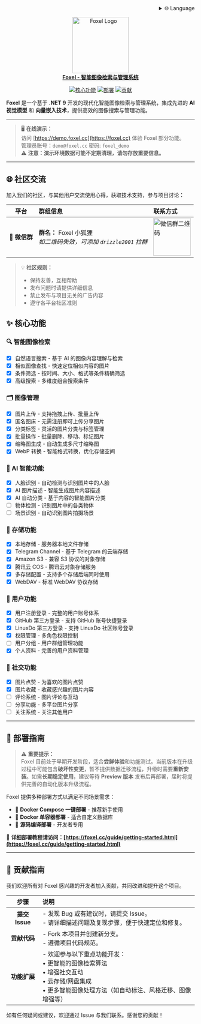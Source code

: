 
<div align="right">
  <details>
    <summary >🌐 Language</summary>
    <div>
      <div align="center">
        <a href="https://openaitx.github.io/view.html?user=DrizzleTime&project=Foxel&lang=en">English</a>
        | <a href="https://openaitx.github.io/view.html?user=DrizzleTime&project=Foxel&lang=zh-CN">简体中文</a>
        | <a href="https://openaitx.github.io/view.html?user=DrizzleTime&project=Foxel&lang=zh-TW">繁體中文</a>
        | <a href="https://openaitx.github.io/view.html?user=DrizzleTime&project=Foxel&lang=ja">日本語</a>
        | <a href="https://openaitx.github.io/view.html?user=DrizzleTime&project=Foxel&lang=ko">한국어</a>
        | <a href="https://openaitx.github.io/view.html?user=DrizzleTime&project=Foxel&lang=hi">हिन्दी</a>
        | <a href="https://openaitx.github.io/view.html?user=DrizzleTime&project=Foxel&lang=th">ไทย</a>
        | <a href="https://openaitx.github.io/view.html?user=DrizzleTime&project=Foxel&lang=fr">Français</a>
        | <a href="https://openaitx.github.io/view.html?user=DrizzleTime&project=Foxel&lang=de">Deutsch</a>
        | <a href="https://openaitx.github.io/view.html?user=DrizzleTime&project=Foxel&lang=es">Español</a>
        | <a href="https://openaitx.github.io/view.html?user=DrizzleTime&project=Foxel&lang=it">Italiano</a>
        | <a href="https://openaitx.github.io/view.html?user=DrizzleTime&project=Foxel&lang=ru">Русский</a>
        | <a href="https://openaitx.github.io/view.html?user=DrizzleTime&project=Foxel&lang=pt">Português</a>
        | <a href="https://openaitx.github.io/view.html?user=DrizzleTime&project=Foxel&lang=nl">Nederlands</a>
        | <a href="https://openaitx.github.io/view.html?user=DrizzleTime&project=Foxel&lang=pl">Polski</a>
        | <a href="https://openaitx.github.io/view.html?user=DrizzleTime&project=Foxel&lang=ar">العربية</a>
        | <a href="https://openaitx.github.io/view.html?user=DrizzleTime&project=Foxel&lang=fa">فارسی</a>
        | <a href="https://openaitx.github.io/view.html?user=DrizzleTime&project=Foxel&lang=tr">Türkçe</a>
        | <a href="https://openaitx.github.io/view.html?user=DrizzleTime&project=Foxel&lang=vi">Tiếng Việt</a>
        | <a href="https://openaitx.github.io/view.html?user=DrizzleTime&project=Foxel&lang=id">Bahasa Indonesia</a>
        | <a href="https://openaitx.github.io/view.html?user=DrizzleTime&project=Foxel&lang=as">অসমীয়া</
      </div>
    </div>
  </details>
</div>

<p align="center">
    <img src="Web/public/logo.png" alt="Foxel Logo" width="150"><br>
    <strong>Foxel - 智能图像检索与管理系统</strong>
</p>
<p align="center">
    <a href="#-核心功能"><img src="https://img.shields.io/badge/功能-Features-blue?style=for-the-badge" alt="核心功能"></a>
    <a href="#-部署指南"><img src="https://img.shields.io/badge/部署-Deploy-orange?style=for-the-badge" alt="部署"></a>
    <a href="#-贡献指南"><img src="https://img.shields.io/badge/贡献-Contribute-brightgreen?style=for-the-badge" alt="贡献"></a>
    
</p>

<p>
    <strong>Foxel</strong> 是一个基于 <strong>.NET 9</strong> 开发的现代化智能图像检索与管理系统，集成先进的 <strong>AI 视觉模型</strong> 和 <strong>向量嵌入技术</strong>，提供高效的图像搜索与管理功能。
</p>

---

> 🖥️ **在线演示：**  
> 访问 [https://demo.foxel.cc](https://foxel.cc) 体验 Foxel 部分功能。  
> 管理员账号：`demo@foxel.cc` 密码: `foxel_demo`  
> ⚠️ **注意：演示环境数据可能不定期清理，请勿存放重要信息。**

---

## 🌐 社区交流

加入我们的社区，与其他用户交流使用心得，获取技术支持，参与项目讨论：

|     平台     | 群组信息                                                | 联系方式                                                                     |
|:----------:|:----------------------------------------------------|:-------------------------------------------------------------------------|
| 📱 **微信群** | **群名：** Foxel 小狐狸 <br>*如二维码失效，可添加 `drizzle2001` 拉群* | <img src="https://foxel.cc/Uploads/wechat.png" alt="微信群二维码" width="100"> |

> 💡 **社区规则：**
> - 保持友善，互相帮助
> - 发布问题时请提供详细信息
> - 禁止发布与项目无关的广告内容
> - 遵守各平台社区准则

## ✨ 核心功能

### 🔍 智能图像检索
- [x] 自然语言搜索 - 基于 AI 的图像内容理解与检索
- [x] 相似图像查找 - 快速定位相似内容的图片
- [x] 条件筛选 - 按时间、大小、格式等条件精确筛选
- [x] 高级搜索 - 多维度组合搜索条件

### 🗂️ 图像管理
- [x] 图片上传 - 支持拖拽上传、批量上传
- [x] 匿名图床 - 无需注册即可上传分享图片
- [x] 分类标签 - 灵活的图片分类与标签管理
- [x] 批量操作 - 批量删除、移动、标记图片
- [x] 缩略图生成 - 自动生成多尺寸缩略图
- [x] WebP 转换 - 智能格式转换，优化存储空间

### 🤖 AI 智能功能
- [x] 人脸识别 - 自动检测与识别图片中的人脸
- [x] AI 图片描述 - 智能生成图片内容描述
- [x] AI 自动分类 - 基于内容的智能图片分类
- [ ] 物体检测 - 识别图片中的各类物体
- [ ] 场景识别 - 自动识别图片拍摄场景

### 💾 存储功能
- [x] 本地存储 - 服务器本地文件存储
- [x] Telegram Channel - 基于 Telegram 的云端存储
- [x] Amazon S3 - 兼容 S3 协议的对象存储
- [x] 腾讯云 COS - 腾讯云对象存储服务
- [x] 多存储配置 - 支持多个存储后端同时使用
- [x] WebDAV - 标准 WebDAV 协议存储

### 👥 用户功能
- [x] 用户注册登录 - 完整的用户账号体系
- [x] GitHub 第三方登录 - 支持 GitHub 账号快捷登录
- [x] LinuxDo 第三方登录 - 支持 LinuxDo 社区账号登录
- [x] 权限管理 - 多角色权限控制
- [ ] 用户分组 - 用户群组管理功能
- [x] 个人资料 - 完善的用户资料管理

### 💬 社交功能
- [x] 图片点赞 - 为喜欢的图片点赞
- [x] 图片收藏 - 收藏感兴趣的图片内容
- [ ] 评论系统 - 图片评论与互动
- [ ] 分享功能 - 多平台图片分享
- [ ] 关注系统 - 关注其他用户

---

## 🚀 部署指南

> ⚠️ **重要提示：**  
> Foxel 目前处于早期开发阶段，适合**尝鲜体验**和功能测试。当前版本在升级过程中可能包含**破坏性变更**，暂不提供数据迁移流程，升级时需要**重新安装**。如需**长期稳定使用**，建议等待 **Preview 版本** 发布后再部署，届时将提供完善的自动化版本升级流程。

Foxel 提供多种部署方式以满足不同场景需求：

- 🐳 **Docker Compose 一键部署** - 推荐新手使用
- 🐋 **Docker 单容器部署** - 适合自定义数据库
- 🔧 **源码编译部署** - 开发者专用

📖 **详细部署教程请访问：[https://foxel.cc/guide/getting-started.html](https://foxel.cc/guide/getting-started.html)**

---

## 🤝 贡献指南

我们欢迎所有对 Foxel 感兴趣的开发者加入贡献，共同改进和提升这个项目。

|      步骤      | 说明                                                                                          |
|:------------:|:--------------------------------------------------------------------------------------------|
| **提交 Issue** | - 发现 Bug 或有建议时，请提交 Issue。<br>- 请详细描述问题及复现步骤，便于快速定位和修复。                                      |
|   **贡献代码**   | - Fork 本项目并创建新分支。<br>- 遵循项目代码规范。                                                            |
|   **功能扩展**   | - 欢迎参与以下重点功能开发：<br>• 更智能的图像检索算法<br>• 增强社交互动<br>• 云存储/网盘集成<br>• 更多智能图像处理方法（如自动标注、风格迁移、图像增强等） |

如有任何疑问或建议，欢迎通过 Issue 与我们联系。感谢您的贡献！